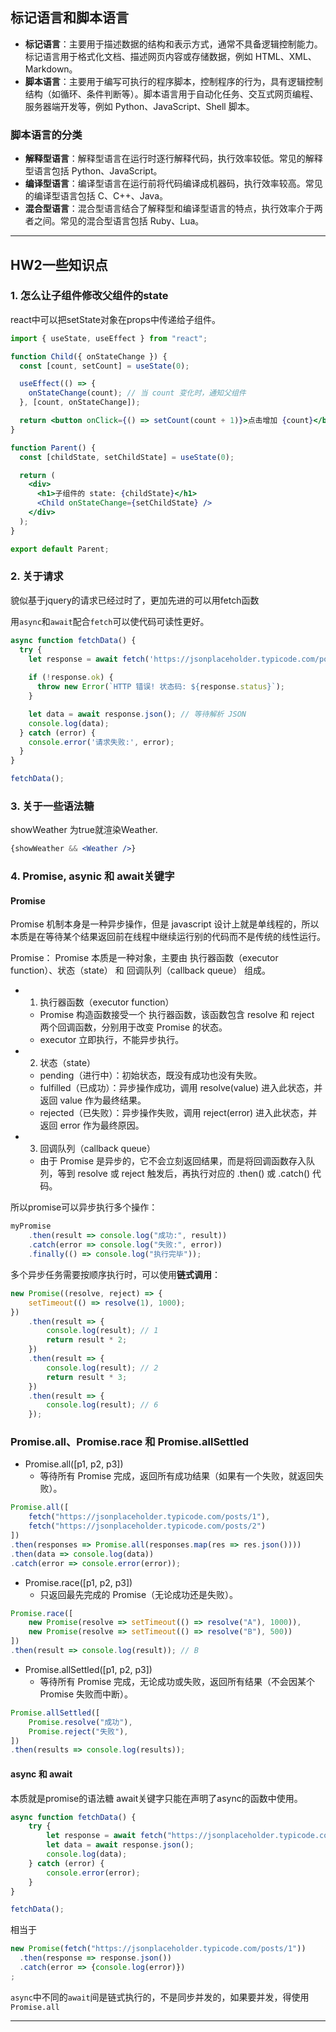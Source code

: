 ## 标记语言和脚本语言
- **标记语言**：主要用于描述数据的结构和表示方式，通常不具备逻辑控制能力。标记语言用于格式化文档、描述网页内容或存储数据，例如 HTML、XML、Markdown。
- **脚本语言**：主要用于编写可执行的程序脚本，控制程序的行为，具有逻辑控制结构（如循环、条件判断等）。脚本语言用于自动化任务、交互式网页编程、服务器端开发等，例如 Python、JavaScript、Shell 脚本。

### 脚本语言的分类
- **解释型语言**：解释型语言在运行时逐行解释代码，执行效率较低。常见的解释型语言包括 Python、JavaScript。
- **编译型语言**：编译型语言在运行前将代码编译成机器码，执行效率较高。常见的编译型语言包括 C、C++、Java。
- **混合型语言**：混合型语言结合了解释型和编译型语言的特点，执行效率介于两者之间。常见的混合型语言包括 Ruby、Lua。

---

## HW2一些知识点

### 1. 怎么让子组件修改父组件的state

react中可以把setState对象在props中传递给子组件。

```jsx
import { useState, useEffect } from "react";

function Child({ onStateChange }) {
  const [count, setCount] = useState(0);

  useEffect(() => {
    onStateChange(count); // 当 count 变化时，通知父组件
  }, [count, onStateChange]);

  return <button onClick={() => setCount(count + 1)}>点击增加 {count}</button>;
}

function Parent() {
  const [childState, setChildState] = useState(0);

  return (
    <div>
      <h1>子组件的 state: {childState}</h1>
      <Child onStateChange={setChildState} />
    </div>
  );
}

export default Parent;
```

### 2. 关于请求

貌似基于jquery的请求已经过时了，更加先进的可以用fetch函数

用`async`和`await`配合`fetch`可以使代码可读性更好。
```jsx
async function fetchData() {
  try {
    let response = await fetch('https://jsonplaceholder.typicode.com/posts/1');
    
    if (!response.ok) {
      throw new Error(`HTTP 错误! 状态码: ${response.status}`);
    }

    let data = await response.json(); // 等待解析 JSON
    console.log(data);
  } catch (error) {
    console.error('请求失败:', error);
  }
}

fetchData();
```

### 3. 关于一些语法糖

showWeather 为true就渲染Weather.
```jsx
{showWeather && <Weather />}
```

### 4. Promise, asynic 和 await关键字

#### Promise
Promise 机制本身是一种异步操作，但是 javascript 设计上就是单线程的，所以本质是在等待某个结果返回前在线程中继续运行别的代码而不是传统的线性运行。

Promise：
Promise 本质是一种对象，主要由 执行器函数（executor function）、状态（state） 和 回调队列（callback queue） 组成。
- 1. 执行器函数（executor function）
    - Promise 构造函数接受一个 执行器函数，该函数包含 resolve 和 reject 两个回调函数，分别用于改变 Promise 的状态。
    - executor 立即执行，不能异步执行。

- 2. 状态（state）

  - pending（进行中）：初始状态，既没有成功也没有失败。
  - fulfilled（已成功）：异步操作成功，调用 resolve(value) 进入此状态，并返回 value 作为最终结果。
  - rejected（已失败）：异步操作失败，调用 reject(error) 进入此状态，并返回 error 作为最终原因。

- 3. 回调队列（callback queue）
  - 由于 Promise 是异步的，它不会立刻返回结果，而是将回调函数存入队列，等到 resolve 或 reject 触发后，再执行对应的 .then() 或 .catch() 代码。

所以promise可以异步执行多个操作：
```javascript
myPromise
    .then(result => console.log("成功:", result))
    .catch(error => console.log("失败:", error))
    .finally(() => console.log("执行完毕"));
```

多个异步任务需要按顺序执行时，可以使用**链式调用**：
```javascript
new Promise((resolve, reject) => {
    setTimeout(() => resolve(1), 1000);
})
    .then(result => {
        console.log(result); // 1
        return result * 2;
    })
    .then(result => {
        console.log(result); // 2
        return result * 3;
    })
    .then(result => {
        console.log(result); // 6
    });
```

### Promise.all、Promise.race 和 Promise.allSettled

- Promise.all([p1, p2, p3])
  - 等待所有 Promise 完成，返回所有成功结果（如果有一个失败，就返回失败）。
```javascript
Promise.all([
    fetch("https://jsonplaceholder.typicode.com/posts/1"),
    fetch("https://jsonplaceholder.typicode.com/posts/2")
])
.then(responses => Promise.all(responses.map(res => res.json())))
.then(data => console.log(data))
.catch(error => console.error(error));
```

- Promise.race([p1, p2, p3])
  - 只返回最先完成的 Promise（无论成功还是失败）。

```javascript
Promise.race([
    new Promise(resolve => setTimeout(() => resolve("A"), 1000)),
    new Promise(resolve => setTimeout(() => resolve("B"), 500))
])
.then(result => console.log(result)); // B
```

- Promise.allSettled([p1, p2, p3])
  - 等待所有 Promise 完成，无论成功或失败，返回所有结果（不会因某个 Promise 失败而中断）。

```javascript
Promise.allSettled([
    Promise.resolve("成功"),
    Promise.reject("失败"),
])
.then(results => console.log(results));
```

#### async 和 await

本质就是promise的语法糖
await关键字只能在声明了async的函数中使用。

```javascript
async function fetchData() {
    try {
        let response = await fetch("https://jsonplaceholder.typicode.com/posts/1");
        let data = await response.json();
        console.log(data);
    } catch (error) {
        console.error(error);
    }
}

fetchData();
```

相当于

```javascript
new Promise(fetch("https://jsonplaceholder.typicode.com/posts/1"))
  .then(response => response.json())
  .catch(error => {console.log(error)})
;
```

`async`中不同的`await`间是链式执行的，不是同步并发的，如果要并发，得使用`Promise.all`

---